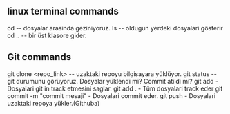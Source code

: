 ## linux terminal commands
cd -- dosyalar arasinda geziniyoruz. 
ls -- oldugun yerdeki dosyalari gösterir
cd .. -- bir üst klasore gider. 

## Git commands

git clone <repo_link> -- uzaktaki repoyu bilgisayara yüklüyor. 
git status -- git durumunu görüyoruz. Dosyalar yüklendi mi? Commit atildi mi? 
git add <dosya ismi> - Dosyalari git in track etmesini saglar. 
git add . - Tüm dosyalari track eder
git commit -m "commit mesaji" - Dosyalari commit eder.
git push - Dosyalari uzaktaki repoya yükler.(Githuba)
